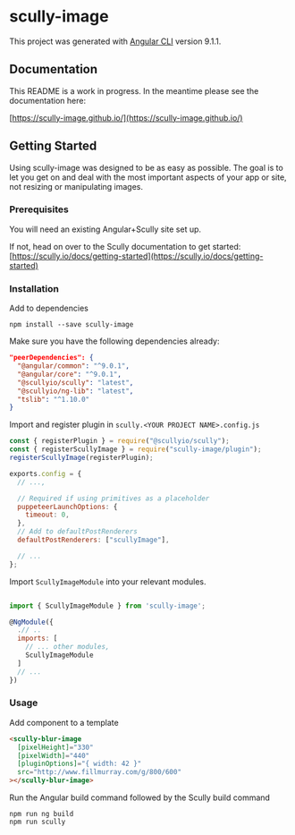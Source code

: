 # scully-image

This project was generated with [Angular CLI](https://github.com/angular/angular-cli) version 9.1.1.

## Documentation

This README is a work in progress. In the meantime please see the documentation here:

[https://scully-image.github.io/](https://scully-image.github.io/)

## Getting Started

Using scully-image was designed to be as easy as possible. The goal is to let you get on and deal with the most important aspects of your app or site, not resizing or manipulating images.

### Prerequisites

You will need an existing Angular+Scully site set up.

If not, head on over to the Scully documentation to get started: [https://scully.io/docs/getting-started](https://scully.io/docs/getting-started)

### Installation

Add to dependencies

```
npm install --save scully-image
```

Make sure you have the following dependencies already:

```json
"peerDependencies": {
  "@angular/common": "^9.0.1",
  "@angular/core": "^9.0.1",
  "@scullyio/scully": "latest",
  "@scullyio/ng-lib": "latest",
  "tslib": "^1.10.0"
}
```

Import and register plugin in `scully.<YOUR PROJECT NAME>.config.js`

```js
const { registerPlugin } = require("@scullyio/scully");
const { registerScullyImage } = require("scully-image/plugin");
registerScullyImage(registerPlugin);

exports.config = {
  // ...,

  // Required if using primitives as a placeholder
  puppeteerLaunchOptions: {
    timeout: 0,
  },
  // Add to defaultPostRenderers
  defaultPostRenderers: ["scullyImage"],

  // ...
};
```

Import `ScullyImageModule` into your relevant modules.

```js

import { ScullyImageModule } from 'scully-image';

@NgModule({
  .// ..
  imports: [
    // ... other modules,
    ScullyImageModule
  ]
  // ...
})
```

### Usage

Add component to a template

```html
<scully-blur-image
  [pixelHeight]="330"
  [pixelWidth]="440"
  [pluginOptions]="{ width: 42 }"
  src="http://www.fillmurray.com/g/800/600"
></scully-blur-image>
```

Run the Angular build command followed by the Scully build command

```
npm run ng build
npm run scully
```
